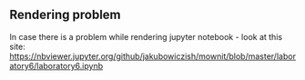 ## Rendering problem

In case there is a problem while rendering jupyter notebook - look at this site: 
https://nbviewer.jupyter.org/github/jakubowiczish/mownit/blob/master/laboratory6/laboratory6.ipynb
